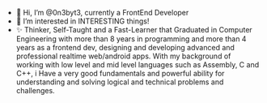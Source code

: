 - 👋 Hi, I’m @0n3byt3, currently a FrontEnd Developer
- 👀 I’m interested in INTERESTING things!
- ✨ Thinker, Self-Taught and a Fast-Learner that Graduated in Computer Engineering with more than 8 years in programming and more 
than 4 years as a frontend dev, designing and developing advanced and professional 
realtime web/android apps. With my background of working with low level and mid level 
languages such as Assembly, C and C++, i Have a very good fundamentals and powerful ability for understanding and 
solving logical and technical problems and challenges.

<!---
0n3byt3/0n3byt3 is a ✨ special ✨ repository because its `README.md` (this file) appears on your GitHub profile.
You can click the Preview link to take a look at your changes.
--->
